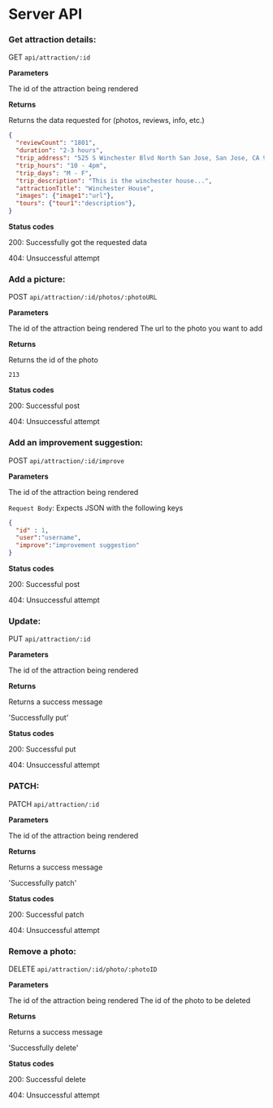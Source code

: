 # Server API

### Get attraction details: <br />

GET `api/attraction/:id`

**Parameters**

The id of the attraction being rendered

**Returns**

Returns the data requested for (photos, reviews, info, etc.)


```json
{
  "reviewCount": "1801",
  "duration": "2-3 hours",
  "trip_address": "525 S Winchester Blvd North San Jose, San Jose, CA 95128-2588",
  "trip_hours": "10 - 4pm",
  "trip_days": "M - F",
  "trip_description": "This is the winchester house...",
  "attractionTitle": "Winchester House",
  "images": {"image1":"url"},
  "tours": {"tour1":"description"},
}
```

**Status codes**

200: Successfully got the requested data

404: Unsuccessful attempt




### Add a picture: <br />

POST `api/attraction/:id/photos/:photoURL`

**Parameters**

The id of the attraction being rendered
The url to the photo you want to add

**Returns**

Returns the id of the photo

`213`

**Status codes**

200: Successful post

404: Unsuccessful attempt



### Add an improvement suggestion: <br />

POST `api/attraction/:id/improve`

**Parameters**

The id of the attraction being rendered

`Request Body`: Expects JSON with the following keys
```json
{
  "id" : 1,
  "user":"username",
  "improve":"improvement suggestion"
}
```

**Status codes**

200: Successful post

404: Unsuccessful attempt


### Update: <br />

PUT `api/attraction/:id`

**Parameters**

The id of the attraction being rendered

**Returns**

Returns a success message

'Successfully put'

**Status codes**

200: Successful put

404: Unsuccessful attempt


### PATCH: <br />

PATCH `api/attraction/:id`

**Parameters**

The id of the attraction being rendered

**Returns**

Returns a success message

'Successfully patch'

**Status codes**

200: Successful patch

404: Unsuccessful attempt


### Remove a photo: <br />

DELETE `api/attraction/:id/photo/:photoID`

**Parameters**

The id of the attraction being rendered
The id of the photo to be deleted

**Returns**

Returns a success message

'Successfully delete'

**Status codes**

200: Successful delete

404: Unsuccessful attempt